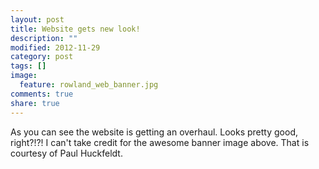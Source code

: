 ```yaml
---
layout: post
title: Website gets new look!
description: ""
modified: 2012-11-29
category: post
tags: []
image:
  feature: rowland_web_banner.jpg
comments: true
share: true
---
```


As you can see the website is getting an overhaul. Looks pretty good, right?!?! I can't take credit for the awesome banner image above. That is courtesy of Paul Huckfeldt.
